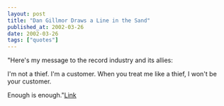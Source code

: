 ```yaml
---
layout: post
title: "Dan Gillmor Draws a Line in the Sand"
published_at: 2002-03-26
date: 2002-03-26
tags: ["quotes"]
---
```


"Here's my message to the record industry and its allies:  

I'm not a thief. I'm a customer. When you treat me like a thief, I won't be your customer.  

Enough is enough."[Link](http://www.siliconvalley.com/mld/siliconvalley/2922052.htm)  